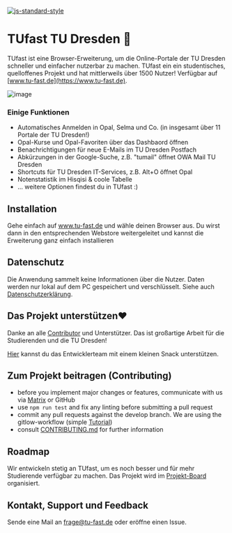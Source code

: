 [![js-standard-style](https://img.shields.io/badge/code%20style-standard-brightgreen.svg)](http://standardjs.com)


# TUfast TU Dresden 🚀
TUfast ist eine Browser-Erweiterung, um die Online-Portale der TU Dresden schneller und einfacher nutzerbar zu machen. TUfast ein ein studentisches, quelloffenes Projekt und hat mittlerweils über 1500 Nutzer! Verfügbar auf [www.tu-fast.de](https://www.tu-fast.de).

![image](https://user-images.githubusercontent.com/31124624/115123463-72e24980-9fbd-11eb-8ff9-7466ba8e0df2.png)

### Einige Funktionen
 - Automatisches Anmelden in Opal, Selma und Co. (in insgesamt über 11 Portale der TU Dresden!)
 - Opal-Kurse und Opal-Favoriten über das Dashbaord öffnen
 - Benachrichtigungen für neue E-Mails im TU Dresden Postfach
 - Abkürzungen in der Google-Suche, z.B. "tumail" öffnet OWA Mail TU Dresden
 - Shortcuts für TU Dresden IT-Services, z.B. Alt+O öffnet Opal
 - Notenstatistik im Hisqisi & coole Tabelle
 - ... weitere Optionen findest du in TUfast :)

## Installation
Gehe einfach auf www.tu-fast.de und wähle deinen Browser aus. Du wirst dann in den entsprechenden Webstore weitergeleitet und kannst die Erweiterung ganz einfach installieren

## Datenschutz
Die Anwendung sammelt keine Informationen über die Nutzer. Daten werden nur lokal auf dem PC gespeichert und verschlüsselt.
Siehe auch [Datenschutzerklärung](https://docs.google.com/document/d/1m3LCzlRMlEUR_TbMgP7Ha7MA7jN9mJ6gfyRhCRfUxuM/edit?usp=sharing).

## Das Projekt unterstützen❤️
Danke an alle [Contributor](https://github.com/TUfast-TUD/TUfast_TUD/graphs/contributors) und Unterstützer. Das ist großartige Arbeit für die Studierenden und die TU Dresden!

[Hier](https://www.buymeacoffee.com/olihausdoerfer) kannst du das Entwicklerteam mit einem kleinen Snack unterstützen.

## Zum Projekt beitragen (Contributing)
- before you implement major changes or features, communicate with us via [Matrix](https://matrix.to/#/#tu-fast:tu-dresden.de) or GitHub
- use `npm run test` and fix any linting before submitting a pull request
- commit any pull requests against the develop  branch. We are using the gitlow-workflow (simple [Tutorial](
https://www.atlassian.com/de/git/tutorials/comparing-workflows/gitflow-workflow))
- consult [CONTRIBUTING.md](https://github.com/TUfast-TUD/TUfast_TUD/blob/main/CONTRIBUTING.md) for further information

## Roadmap
Wir entwickeln stetig an TUfast, um es noch besser und für mehr Studierende verfügbar zu machen. Das Projekt wird im [Projekt-Board](https://github.com/orgs/TUfast-TUD/projects/1) organisiert.

## Kontakt, Support und Feedback
Sende eine Mail an frage@tu-fast.de oder eröffne einen Issue.

